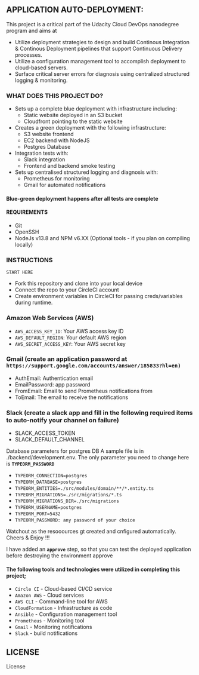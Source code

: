 ## APPLICATION AUTO-DEPLOYMENT:
This project is a critical part of the Udacity Cloud DevOps nanodegree program and aims at 

* Utilize deployment strategies to design and build Continous Integration & Continous Deployment pipelines that support Continuous Delivery processes.
* Utilize a configuration management tool to accomplish deployment to cloud-based servers.
* Surface critical server errors for diagnosis using centralized structured logging & monitoring.


### WHAT DOES THIS PROJECT DO?

* Sets up a complete blue deployment with infrastructure including:
    - Static website deployed in an S3 bucket
    - Cloudfront pointing to the static website
* Creates a green deployment with the following infrastructure:
    - S3 website frontend
    - EC2 backend with NodeJS
    - Postgres Database
* Integration tests with:
    - Slack integration
    - Frontend and backend smoke testing
* Sets up centralised structured logging and diagnosis with:
    - Prometheus for monitoring
    - Gmail for automated notifications

#### Blue-green deployment happens after all tests are complete

#### REQUIREMENTS
* Git
* OpenSSH
* NodeJs v13.8 and NPM v6.XX (Optional tools - if you plan on compiling locally)

### INSTRUCTIONS
`START HERE`
* Fork this repository and clone into your local device
* Connect the repo to your CircleCI account
* Create environment variables in CircleCI for passing creds/variables during runtime.

### Amazon Web Services (AWS)
* `AWS_ACCESS_KEY_ID`: Your AWS access key ID
* `AWS_DEFAULT_REGION`: Your default AWS region
* `AWS_SECRET_ACCESS_KEY`: Your AWS secret key

### Gmail (create an application password at `https://support.google.com/accounts/answer/185833?hl=en)`
* AuthEmail: Authentication email
* EmailPassword: app password
* FromEmail: Email to send Prometheus notifications from
* ToEmail: The email to receive the notifications

### Slack (create a slack app and fill in the following required items to auto-notify your channel on failure)
* SLACK_ACCESS_TOKEN
* SLACK_DEFAULT_CHANNEL

Database parameters for postgres DB
A sample file is in ./backend/development.env. The only parameter you need to change here is **`TYPEORM_PASSWORD`**

* `TYPEORM_CONNECTION=postgres`
* `TYPEORM_DATABASE=postgres`
* `TYPEORM_ENTITIES=./src/modules/domain/**/*.entity.ts`
* `TYPEORM_MIGRATIONS=./src/migrations/*.ts`
* `TYPEORM_MIGRATIONS_DIR=./src/migrations`
* `TYPEORM_USERNAME=postgres`
* `TYPEORM_PORT=5432`
* `TYPEORM_PASSWORD: any password of your choice`

Watchout as the resooources gt created and cnfigured automatically. Cheers & Enjoy !!!

I have added an **`approve`** step, so that you can test the deployed application before destroying the environment
approve

#### The following tools and technologies were utilized in completing this project;
* `Circle CI` - Cloud-based CI/CD service
* `Amazon AWS` - Cloud services
* `AWS CLI` - Command-line tool for AWS
* `CloudFormation` - Infrastructure as code
* `Ansible` - Configuration management tool
* `Prometheus` - Monitoring tool
* `Gmail` - Monitoring notifications
* `Slack` - build notifications

## LICENSE
License
